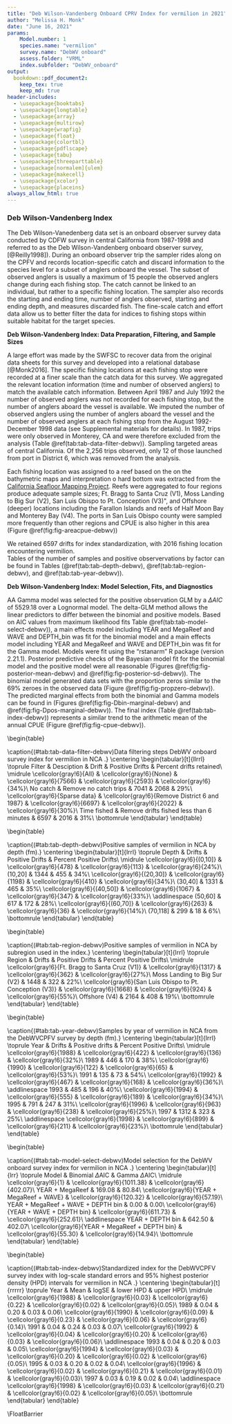 ```yaml
---
title: "Deb Wilson-Vandenberg Onboard CPRV Index for vermilion in 2021"
author: "Melissa H. Monk"
date: "June 16, 2021"
params:
    Model.number: 1
    species.name: "vermilion"
    survey.name: "DebWV onboard"
    assess.folder: "VRML"
    index.subfolder: "DebWV_onboard"
output:
  bookdown::pdf_document2:
    keep_tex: true
    keep_md: true
header-includes:
  - \usepackage{booktabs}
  - \usepackage{longtable}
  - \usepackage{array}
  - \usepackage{multirow}
  - \usepackage{wrapfig}
  - \usepackage{float}
  - \usepackage{colortbl}
  - \usepackage{pdflscape}
  - \usepackage{tabu}
  - \usepackage{threeparttable}
  - \usepackage[normalem]{ulem}
  - \usepackage{makecell}
  - \usepackage{xcolor}
  - \usepackage{placeins}
always_allow_html: true
---
```







### Deb Wilson-Vandenberg Index

The Deb Wilson-Vanedenberg data set is an onboard observer survey data conducted 
by CDFW survey in central California from 1987-1998 and referred to as the Deb 
Wilson-Vandenberg onboard observer survey, [@Reilly1998]). During an onboard 
observer trip the sampler rides along on the CPFV and records location-specific 
catch and discard information to the species level for a subset of anglers 
onboard the vessel. The subset of observed anglers is usually a maximum of 15 
people the observed anglers change during each fishing stop.  The catch cannot be 
linked to an individual, but rather to a specific fishing location.  The sampler 
also records the starting and ending time, number of anglers observed, starting 
and ending depth, and measures discarded fish. The fine-scale catch and effort 
data allow us to better filter the data for indices 
to fishing stops within suitable habitat for the target species.


**Deb Wilson-Vandenberg Index: Data Preparation, Filtering, and Sample Sizes**

A large effort was made by the SWFSC to recover data from the original data 
sheets for this survey and developed into a relational database [@Monk2016]. 
The specific fishing locations at each fishing stop  were recorded at a finer 
scale than the catch data for this survey. We aggregated the relevant location 
information (time and number of observed anglers) to match the available catch 
information.  Between April 1987 and July 1992 the number of observed anglers 
was not recorded for each fishing stop, but the number of anglers aboard the 
vessel is available.  We imputed the number of observed anglers using the number 
of anglers aboard the vessel and the number of observed anglers at each fishing 
stop from the August 1992-December 1998 data (see Supplemental materials for 
details). In 1987, trips were only observed in Monterey, CA and were therefore 
excluded from the analysis (Table \@ref(tab:tab-data-filter-debwv)). Sampling 
targeted areas of central California.  Of the 2,256 trips observed, only 12 of 
those launched from port in District 6, which was removed from the analysis.


Each fishing location was assigned to a reef based on the on the bathymetric maps 
and interpretation o hard bottom was extracted from 
the [California Seafloor Mapping Project](http://seafloor.otterlabs.org/index.html).
Reefs were aggregated to four regions produce adequate sample sizes; 
Ft. Bragg to Santa Cruz (V1), Moss Landing to Big Sur (V2), San Luis Obispo to 
Pt. Conception (V3)", and Offshore (deeper) locations including the Farallon 
Islands and reefs of Half Moon Bay and Monterey Bay (V4).  The ports in San 
Luis Obispo county were sampled more frequently than other regions and CPUE is 
also higher in this area (Figure \@ref(fig:fig-areacpue-debwv))
 
We retained 6597 drifts for index standardization, with 
2016 fishing location encountering vermilion.  
Tables of the number of samples and positive observervations by factor can be 
found in Tables (\@ref(tab:tab-depth-debwv), \@ref(tab:tab-region-debwv), and 
\@ref(tab:tab-year-debwv)).


**Deb Wilson-Vandenberg Index: Model Selection, Fits, and Diagnostics**

AA Gamma model  was 
selected for the positive observation GLM by 
a $\Delta AIC$ of 5529.18 over a Lognormal model.  The delta-GLM
method allows the linear predictors to differ between the binomial and positive models.
Based on AIC values from maximum likelihood fits Table \@ref(tab:tab-model-select-debwv)), 
a main effects model including 
YEAR and MegaReef and WAVE and DEPTH_bin 
was fit for the binomial model and a main 
effects model including 
YEAR and MegaReef and WAVE and DEPTH_bin 
was fit for the  Gamma model.
Models were fit using the “rstanarm” R package (version 2.21.1). Posterior predictive 
checks of the Bayesian model fit for the binomial model and the positive model 
were all reasonable (Figures \@ref(fig:fig-posterior-mean-debwv)  and 
 \@ref(fig:fig-posterior-sd-debwv)). The binomial model generated data sets with the 
 proportion zeros similar to the 69%  zeroes in the observed data 
(Figure \@ref(fig:fig-propzero-debwv)). The predicted marginal effects from 
both the binomial and Gamma models can be found in (Figures \@ref(fig:fig-Dbin-marginal-debwv) and \@ref(fig:fig-Dpos-marginal-debwv)). The 
final index (Table \@ref(tab:tab-index-debwv)) 
represents a similar trend to the arithmetic mean of the annual CPUE (Figure \@ref(fig:fig-cpue-debwv)).

<!-- ******************************* TABLES ******************************** -->

\begin{table}

\caption{(\#tab:tab-data-filter-debwv)Data filtering steps DebWV onboard survey index for vermilion in NCA .}
\centering
\begin{tabular}[t]{llrrl}
\toprule
Filter & Desciption & Drift & Positive Drifts & Percent drifts retained\\
\midrule
\cellcolor{gray!6}{All} & \cellcolor{gray!6}{None} & \cellcolor{gray!6}{7566} & \cellcolor{gray!6}{2593} & \cellcolor{gray!6}{34\%}\\
No catch & Remove no catch trips & 7041 & 2068 & 29\%\\
\cellcolor{gray!6}{Sparse data} & \cellcolor{gray!6}{Remove District 6 and 1987} & \cellcolor{gray!6}{6697} & \cellcolor{gray!6}{2022} & \cellcolor{gray!6}{30\%}\\
Time fished & Remove drifts fished less than 6 minutes & 6597 & 2016 & 31\%\\
\bottomrule
\end{tabular}
\end{table}
            
                                                              
\begin{table}

\caption{(\#tab:tab-depth-debwv)Positive samples of vermilion in NCA by depth (fm).}
\centering
\begin{tabular}[t]{lrrl}
\toprule
Depth & Drifts & Positive Drifts &  Percent Positive Drifts\\
\midrule
\cellcolor{gray!6}{(0,10]} & \cellcolor{gray!6}{478} & \cellcolor{gray!6}{113} & \cellcolor{gray!6}{24\%}\\
(10,20] & 1344 & 455 & 34\%\\
\cellcolor{gray!6}{(20,30]} & \cellcolor{gray!6}{1198} & \cellcolor{gray!6}{410} & \cellcolor{gray!6}{34\%}\\
(30,40] & 1331 & 465 & 35\%\\
\cellcolor{gray!6}{(40,50]} & \cellcolor{gray!6}{1067} & \cellcolor{gray!6}{347} & \cellcolor{gray!6}{33\%}\\
\addlinespace
(50,60] & 617 & 172 & 28\%\\
\cellcolor{gray!6}{(60,70]} & \cellcolor{gray!6}{263} & \cellcolor{gray!6}{36} & \cellcolor{gray!6}{14\%}\\
(70,118] & 299 & 18 & 6\%\\
\bottomrule
\end{tabular}
\end{table}
                                                              
\begin{table}

\caption{(\#tab:tab-region-debwv)Positive samples of vermilion in NCA by subregion used in the index.}
\centering
\begin{tabular}[t]{lrrl}
\toprule
Region & Drifts & Positive Drifts & Percent Positive Drifts\\
\midrule
\cellcolor{gray!6}{Ft. Bragg to Santa Cruz (V1)} & \cellcolor{gray!6}{1317} & \cellcolor{gray!6}{362} & \cellcolor{gray!6}{27\%}\\
Moss Landing to Big Sur (V2) & 1448 & 322 & 22\%\\
\cellcolor{gray!6}{San Luis Obispo to Pt. Conception (V3)} & \cellcolor{gray!6}{1668} & \cellcolor{gray!6}{924} & \cellcolor{gray!6}{55\%}\\
Offshore (V4) & 2164 & 408 & 19\%\\
\bottomrule
\end{tabular}
\end{table}
                                                              
                                                              
\begin{table}

\caption{(\#tab:tab-year-debwv)Samples by year of vermilion in NCA from the  DebWVCPFV survey by depth (fm).}
\centering
\begin{tabular}[t]{lrrl}
\toprule
Year & Drifts & Positive drifts & Percent Positive Drifts\\
\midrule
\cellcolor{gray!6}{1988} & \cellcolor{gray!6}{422} & \cellcolor{gray!6}{136} & \cellcolor{gray!6}{32\%}\\
1989 & 446 & 170 & 38\%\\
\cellcolor{gray!6}{1990} & \cellcolor{gray!6}{122} & \cellcolor{gray!6}{65} & \cellcolor{gray!6}{53\%}\\
1991 & 135 & 73 & 54\%\\
\cellcolor{gray!6}{1992} & \cellcolor{gray!6}{467} & \cellcolor{gray!6}{168} & \cellcolor{gray!6}{36\%}\\
\addlinespace
1993 & 485 & 196 & 40\%\\
\cellcolor{gray!6}{1994} & \cellcolor{gray!6}{555} & \cellcolor{gray!6}{189} & \cellcolor{gray!6}{34\%}\\
1995 & 791 & 247 & 31\%\\
\cellcolor{gray!6}{1996} & \cellcolor{gray!6}{963} & \cellcolor{gray!6}{238} & \cellcolor{gray!6}{25\%}\\
1997 & 1312 & 323 & 25\%\\
\addlinespace
\cellcolor{gray!6}{1998} & \cellcolor{gray!6}{899} & \cellcolor{gray!6}{211} & \cellcolor{gray!6}{23\%}\\
\bottomrule
\end{tabular}
\end{table}


\begin{table}

\caption{(\#tab:tab-model-select-debwv)Model selection for the DebWV onboard survey index for vermilion in NCA .}
\centering
\begin{tabular}[t]{lrr}
\toprule
Model & Binomial $\Delta$AIC & Gamma $\Delta$AIC\\
\midrule
\cellcolor{gray!6}{1} & \cellcolor{gray!6}{1011.38} & \cellcolor{gray!6}{402.07}\\
YEAR + MegaReef & 169.08 & 80.84\\
\cellcolor{gray!6}{YEAR + MegaReef + WAVE} & \cellcolor{gray!6}{120.32} & \cellcolor{gray!6}{57.19}\\
YEAR + MegaReef + WAVE + DEPTH bin & 0.00 & 0.00\\
\cellcolor{gray!6}{YEAR + WAVE + DEPTH bin} & \cellcolor{gray!6}{611.73} & \cellcolor{gray!6}{252.61}\\
\addlinespace
YEAR + DEPTH bin & 642.50 & 402.07\\
\cellcolor{gray!6}{YEAR + MegaReef + DEPTH bin} & \cellcolor{gray!6}{55.30} & \cellcolor{gray!6}{14.94}\\
\bottomrule
\end{tabular}
\end{table}


\begin{table}

\caption{(\#tab:tab-index-debwv)Standardized index for the DebWVCPFV survey index with log-scale standard errors and 95% highest 
       posterior density (HPD) intervals for vermilion in NCA .}
\centering
\begin{tabular}[t]{rrrrr}
\toprule
Year & Mean & logSE & lower HPD & upper HPD\\
\midrule
\cellcolor{gray!6}{1988} & \cellcolor{gray!6}{0.03} & \cellcolor{gray!6}{0.22} & \cellcolor{gray!6}{0.02} & \cellcolor{gray!6}{0.05}\\
1989 & 0.04 & 0.20 & 0.03 & 0.06\\
\cellcolor{gray!6}{1990} & \cellcolor{gray!6}{0.09} & \cellcolor{gray!6}{0.23} & \cellcolor{gray!6}{0.06} & \cellcolor{gray!6}{0.14}\\
1991 & 0.04 & 0.24 & 0.03 & 0.07\\
\cellcolor{gray!6}{1992} & \cellcolor{gray!6}{0.04} & \cellcolor{gray!6}{0.20} & \cellcolor{gray!6}{0.03} & \cellcolor{gray!6}{0.06}\\
\addlinespace
1993 & 0.04 & 0.20 & 0.03 & 0.05\\
\cellcolor{gray!6}{1994} & \cellcolor{gray!6}{0.03} & \cellcolor{gray!6}{0.20} & \cellcolor{gray!6}{0.02} & \cellcolor{gray!6}{0.05}\\
1995 & 0.03 & 0.20 & 0.02 & 0.04\\
\cellcolor{gray!6}{1996} & \cellcolor{gray!6}{0.02} & \cellcolor{gray!6}{0.21} & \cellcolor{gray!6}{0.01} & \cellcolor{gray!6}{0.03}\\
1997 & 0.03 & 0.19 & 0.02 & 0.04\\
\addlinespace
\cellcolor{gray!6}{1998} & \cellcolor{gray!6}{0.03} & \cellcolor{gray!6}{0.21} & \cellcolor{gray!6}{0.02} & \cellcolor{gray!6}{0.05}\\
\bottomrule
\end{tabular}
\end{table}

\FloatBarrier

<!-- ****************************** FIGURES ******************************** --> 

![(\#fig:fig-areacpue-debwv)Arithmetic mean of CPUE by region for  vermilion from the filtered data. Definitions of areas used are in the text.](C:/Stock_Assessments/VRML_Assessment_2021/GitHub/Vermilion_2021/doc/indices/vermilion_DebWV_onboard_writeup_NCA_files/figure-latex/fig-areacpue-debwv-1.pdf) 


![(\#fig:fig-cpue-debwv)Standardized index and arithmetic mean of the CPUE from the filtered data. Each timeseries is scaled to its respective means.](C:/Stock_Assessments/VRML_Assessment_2021/GitHub/Vermilion_2021/doc/indices/vermilion_DebWV_onboard_writeup_NCA_files/figure-latex/fig-cpue-debwv-1.pdf) 

![(\#fig:fig-propzero-debwv)Posterior predictive distribution of the proportion of zero observations in replicate data sets generated by the delta model with a vertical line representing the observed average.](C:/Stock_Assessments/VRML_Assessment_2021/GitHub/Vermilion_2021/doc/indices/vermilion_DebWV_onboard_writeup_NCA_files/figure-latex/fig-propzero-debwv-1.pdf) 

![(\#fig:fig-posterior-mean-debwv)Posterior predictive draws of the mean by year with a vertical line of the raw data average.](C:/Stock_Assessments/VRML_Assessment_2021/GitHub/Vermilion_2021/doc/indices/vermilion_DebWV_onboard_writeup_NCA_files/figure-latex/fig-posterior-mean-debwv-1.pdf) 

![(\#fig:fig-posterior-sd-debwv)Posterior predictive draws of the standard deviation by year with a vertical line of the raw average](C:/Stock_Assessments/VRML_Assessment_2021/GitHub/Vermilion_2021/doc/indices/vermilion_DebWV_onboard_writeup_NCA_files/figure-latex/fig-posterior-sd-debwv-1.pdf) 



![(\#fig:fig-Dbin-marginal-debwv)Binomial marginal effects from the final model](C:/Stock_Assessments/VRML_Assessment_2021/GitHub/Vermilion_2021/doc/indices/vermilion_DebWV_onboard_writeup_NCA_files/figure-latex/fig-Dbin-marginal-debwv-1.pdf) 

![(\#fig:fig-Dpos-marginal-debwv)Positive model marginal effects from the final model.](C:/Stock_Assessments/VRML_Assessment_2021/GitHub/Vermilion_2021/doc/indices/vermilion_DebWV_onboard_writeup_NCA_files/figure-latex/fig-Dpos-marginal-debwv-1.pdf) 



